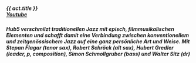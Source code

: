 ##### **{{ act.title }}** <br> <a target="_blank" rel="noopener noreferrer" href="https://www.youtube.com/watch?v=T2ceXrqZ5z0">Youtube</a>

##### Hub5 verschmilzt traditionellen Jazz mit episch, filmmusikalischen Elementen und schafft damit eine Verbindung zwischen konventionellem und zeitgenössischem Jazz auf eine ganz persönliche Art und Weise. Mit **Stepan Flagar** (tenor sax), **Robert Schröck** (alt sax), **Hubert Gredler** (leader, p,  composition), **Simon Schmollgruber** (bass) und **Walter Sitz** (dr)

